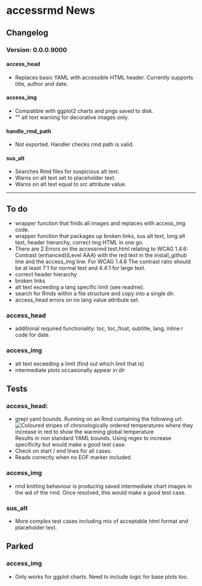 # accessrmd News

## Changelog

### Version: 0.0.0.9000

#### access_head

* Replaces basic YAML with accessible HTML header. Currently supports title, 
author and date.


#### access_img

* Compatible with ggplot2 charts and pngs saved to disk.
* "" alt text warning for decorative images only.

#### handle_rmd_path

* Not exported. Handler checks rmd path is valid.

#### sus_alt

* Searches Rmd files for suspicious alt text.
* Warns on alt text set to placeholder text.
* Warns on alt text equal to src attribute value.


***

## To do

* wrapper function that finds all images and replaces with access_img code.
* wrapper function that packages up broken links, sus alt text, long alt text,
header hierarchy, correct img HTML in one go.
* There are 2 Errors on the accessrmd test.html relating to WCAG 1.4.6: Contrast (enhanced)(Level AAA) with the red text in the install_github line and the
access_img line. For WCAG 1.4.6 The contrast ratio should be at least 7:1 for
normal text and 4.4:1 for large text.
* correct header hierarchy
* broken links
* alt text exceeding a lang specific limit (see readme).
* search for Rmds within a file structure and copy into a single dir.
* access_head errors on no lang value attribute set.

### access_head

* additional required functionality: toc, toc_float, subtitle, lang,
inline r code for date.

### access_img

* alt text exceeding a limit (find out which limit that is)
* intermediate plots occasionally appear in dir


## Tests

### access_head:

* grepl yaml bounds. Running on an Rmd containing the following url:
![Coloured stripes of chronologically ordered temperatures where they increase in red to show the warming global temperature](../images/_stripes_GLOBE---1850-2020-MO.png)
Results in non standard YAML bounds. Using regex to increase specificity but would make a good test case.
* Check on start / end lines for all cases.
* Reads correctly when no EOF marker included.

### access_img

* rmd knitting behaviour is producing saved intermediate chart images in the wd of the rmd. Once resolved, this would make a good test case.

### sus_alt

* More complex test cases including mix of acceptable html format and placeholder text.


## Parked

### access_img

* Only works for ggplot charts. Need to include logic for base plots too.
